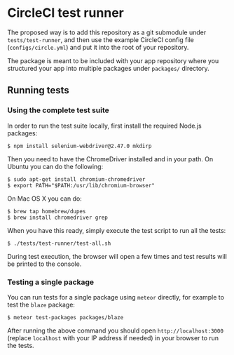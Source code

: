 CircleCI test runner
====================

The proposed way is to add this repository as a git submodule under `tests/test-runner`,
and then use the example CircleCI config file (`configs/circle.yml`) and put it into the
root of your repository.

The package is meant to be included with your app repository where you structured your
app into multiple packages under `packages/` directory.

## Running tests ##

### Using the complete test suite ###

In order to run the test suite locally, first install the required Node.js packages:

```
$ npm install selenium-webdriver@2.47.0 mkdirp
```

Then you need to have the ChromeDriver installed and in your path. On Ubuntu you can do the following:

```
$ sudo apt-get install chromium-chromedriver
$ export PATH="$PATH:/usr/lib/chromium-browser"
```

On Mac OS X you can do:

```
$ brew tap homebrew/dupes
$ brew install chromedriver grep
```

When you have this ready, simply execute the test script to run all the tests:

```
$ ./tests/test-runner/test-all.sh
```

During test execution, the browser will open a few times and test results will be printed to the console.

### Testing a single package ###

You can run tests for a single package using `meteor` directly, for example to test the `blaze` package:

```
$ meteor test-packages packages/blaze
```

After running the above command you should open `http://localhost:3000` (replace `localhost` with your IP
address if needed) in your browser to run the tests.
